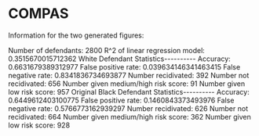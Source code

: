 # COMPAS

Information for the two generated figures:

Number of defendants: 2800
R^2 of linear regression model: 0.3515670015712362
White Defendant Statistics----------
Accuracy: 0.6631679389312977
False positive rate: 0.039634146341463415
False negative rate: 0.8341836734693877
Number recidivated: 392
Number not recidivated: 656
Number given medium/high risk score: 91
Number given low risk score: 957
Original Black Defendant Statistics----------
Accuracy: 0.6449612403100775
False positive rate: 0.1460843373493976
False negative rate: 0.5766773162939297
Number recidivated: 626
Number not recidivated: 664
Number given medium/high risk score: 362
Number given low risk score: 928
